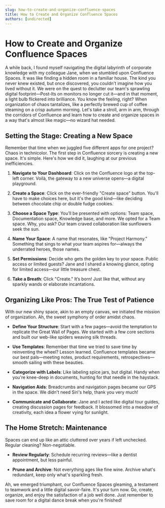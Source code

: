 ```yaml
---
slug: how-to-create-and-organize-confluence-spaces
title: How to Create and Organize Confluence Spaces
authors: [undirected]
---
```


# How to Create and Organize Confluence Spaces

A while back, I found myself navigating the digital labyrinth of corporate knowledge with my colleague Jane, when we stumbled upon Confluence Spaces. It was like finding a hidden room in a familiar house. The kind you never knew existed, but once discovered, you couldn't imagine how you lived without it. We were on the quest to declutter our team's sprawling digital footprint—Post-Its on monitors no longer cut it—and in that moment, a light bulb flickered into brilliance. You know the feeling, right? When organization of chaos tantalizes, like a perfectly brewed cup of coffee steaming on a crisp autumn morning. Let's take a stroll, arm in arm, through the corridors of Confluence and learn how to create and organize spaces in a way that's almost like magic—no wizard hat needed.

## Setting the Stage: Creating a New Space

Remember that time when we juggled five different apps for one project? Chaos in technicolor. The first step in Confluence sorcery is creating a new space. It's simple. Here's how we did it, laughing at our previous inefficiencies.

1. **Navigate to Your Dashboard**: Click on the Confluence logo at the top-left corner. Voilà, the gateway to a new universe opens—a digital playground.

2. **Create a Space**: Click on the ever-friendly "Create space" button. You'll have to make choices here, but it's the good kind—like deciding between chocolate chip or double fudge cookies.

3. **Choose a Space Type**: You’ll be presented with options: Team space, Documentation space, Knowledge base, and more. We opted for a Team space. Why, you ask? Our team craved collaboration like sunflowers seek the sun.

4. **Name Your Space**: A name that resonates, like "Project Harmony." Something that sings to what your team aspires for—always the underrated heroes, those names.

5. **Set Permissions**: Decide who gets the golden key to your space. Public access or limited guests? Jane and I shared a knowing glance, opting for limited access—our little treasure chest.

6. **Take a Breath**: Click "Create." It’s born! Just like that, without any sparkly wands or elaborate incantations.

## Organizing Like Pros: The True Test of Patience

With our new shiny space, akin to an empty canvas, we initiated the mission of organization. Ah, the sweet symphony of order amidst chaos.

- **Define Your Structure**: Start with a few pages—avoid the temptation to replicate the Great Wall of Pages. We started with a few core sections and built our web-like spiders weaving silk threads.

- **Use Templates**: Remember that time we tried to save time by reinventing the wheel? Lesson learned. Confluence templates became our best pals—meeting notes, product requirements, retrospectives—smooth sailing with these beauties.

- **Categorize with Labels**: Like labeling spice jars, but digital. Handy when you're knee-deep in documents, hunting for that needle in the haystack.

- **Navigation Aids**: Breadcrumbs and navigation pages became our GPS in the space. We didn't need Siri's help, thank you very much!

- **Communicate and Collaborate**: Jane and I acted like digital tour guides, creating discussion pages for feedback. It blossomed into a meadow of creativity, each idea a flower vying for sunlight.

## The Home Stretch: Maintenance

Spaces can end up like an attic cluttered over years if left unchecked. Regular cleaning? Non-negotiable.

- **Review Regularly**: Schedule recurring reviews—like a dentist appointment, but less painful.

- **Prune and Archive**: Not everything ages like fine wine. Archive what's redundant, keep only what's sparkling fresh.

Ah, we emerged triumphant, our Confluence Spaces gleaming, a testament to teamwork and a little digital savoir-faire. It's your turn now. Go, create, organize, and enjoy the satisfaction of a job well done. Just remember to save room for a digital dance break when you're finished!